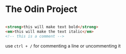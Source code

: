 # The Odin Project





```html

<strong>this will make text bold</strong>
<em>this will make the text italic</em>
<!-- this is a comment -->

```

use `ctrl + /` for commenting a line or uncommenting it

